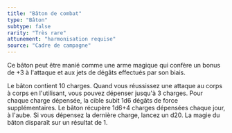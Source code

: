 ```yaml
---
title: "Bâton de combat"
type: "Bâton"
subtype: false
rarity: "Très rare"
attunement: "harmonisation requise"
source: "Cadre de campagne"
---
```

Ce bâton peut être manié comme une arme magique qui confère un bonus de +3 à l'attaque et aux jets de dégâts effectués par son biais.

Le bâton contient 10 charges. Quand vous réussissez une attaque au corps à corps en l'utilisant, vous pouvez dépenser jusqu'à 3 charges. Pour chaque charge dépensée, la cible subit 1d6 dégâts de force supplémentaires. Le bâton récupère 1d6+4 charges dépensées chaque jour, à l'aube. Si vous dépensez la dernière charge, lancez un d20. La magie du bâton disparaît sur un résultat de 1.
